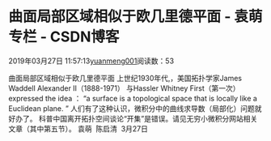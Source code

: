
# 曲面局部区域相似于欧几里德平面 - 袁萌专栏 - CSDN博客

2019年03月27日 11:57:13[yuanmeng001](https://me.csdn.net/yuanmeng001)阅读数：53


曲面局部区域相似于欧几里德平面
上世纪1930年代,，美国拓扑学家James Waddell Alexander II（1888-1971） 与Hassler Whitney
First（第一次） expressed the idea ：
“a surface is a topological space that is locally like a Euclidean plane. ”
人们有了这种认识，微积分中的曲线求导数（局部化）问题就好办了。
科普中国离开拓扑空间谈论“开集”是错误。请见无穷小微积分网站相关文章（其中第五节）。
袁萌  陈启清  3月27日


